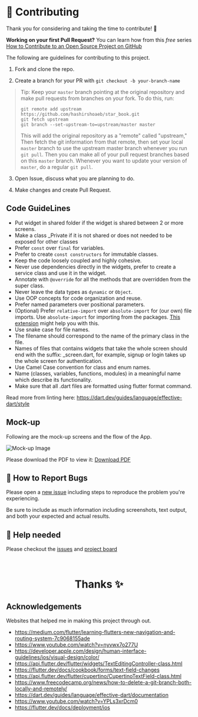 # 🤝 Contributing

Thank you for considering and taking the time to contribute! 💖 

**Working on your first Pull Request?** You can learn how from this _free_
series [How to Contribute to an Open Source Project on GitHub](https://egghead.io/series/how-to-contribute-to-an-open-source-project-on-github)

The following are guidelines for contributing to this project.

1. Fork and clone the repo.

2. Create a branch for your PR with `git checkout -b your-branch-name`

> Tip: Keep your `master` branch pointing at the original repository and make
> pull requests from branches on your fork. To do this, run:
>
> ```
> git remote add upstream https://github.com/hashirshoaeb/star_book.git
> git fetch upstream
> git branch --set-upstream-to=upstream/master master
> ```
>
> This will add the original repository as a "remote" called "upstream," Then
> fetch the git information from that remote, then set your local `master`
> branch to use the upstream master branch whenever you run `git pull`. Then you
> can make all of your pull request branches based on this `master` branch.
> Whenever you want to update your version of `master`, do a regular `git pull`.

3. Open Issue, discuss what you are planning to do.

4. Make changes and create Pull Request.

## Code GuideLines

- Put widget in shared folder if the widget is shared between 2 or more screens.
- Make a class _Private if it is not shared or does not needed to be exposed for other classes
- Prefer `const` over `final` for variables.
- Prefer to create `const constructors` for immutable classes.
- Keep the code loosely coupled and highly cohesive.
- Never use dependencies directly in the widgets, prefer to create a service class and use it in the widget.
- Annotate with `@override` for all the methods that are overridden from the super class.
- Never leave the data types as `dynamic` or `Object`.
- Use OOP concepts for code organization and reuse.
- Prefer named parameters over positional parameters.
- (Optional) Prefer `relative-import` over `absolute-import` for (our own) file imports. Use `absolute-import` for importing from the packages. [This extension](https://marketplace.visualstudio.com/items?itemName=luanpotter.dart-import) might help you with this. 
- Use snake case for file names.
- The filename should correspond to the name of the primary class in the file.
- Names of files that contains widgets that take the whole screen should end with the suffix: _screen.dart, for example, signup or login takes up the whole screen for authentication.
- Use Camel Case convention for class and enum names.
- Name (classes, variables, functions, modules) in a meaningful name which describe its functionality.
- Make sure that all .dart files are formatted using flutter format command.

Read more from linting here: https://dart.dev/guides/language/effective-dart/style

## Mock-up

Following are the mock-up screens and the flow of the App.

![Mock-up Image](READMEdocs/mock-up.png)

Please download the PDF to view it: [Download PDF](READMEdocs/StarBook.pdf)

## 🐛 How to Report Bugs

Please open a [new issue](https://github.com/hashirshoaeb/star_book/issues/new) including steps to reproduce the problem
you're experiencing.

Be sure to include as much information including screenshots, text output, and
both your expected and actual results.

## 🙏 Help needed

Please checkout the [issues](https://github.com/hashirshoaeb/star_book/issues) and [project board](https://github.com/users/hashirshoaeb/projects/1)

<br />
<p align="center">
  <h1 align="center">Thanks  ✨</h1>
</p>

## Acknowledgements

Websites that helped me in making this project through out.

- https://medium.com/flutter/learning-flutters-new-navigation-and-routing-system-7c9068155ade
- https://www.youtube.com/watch?v=nyvwx7o277U
- https://developer.apple.com/design/human-interface-guidelines/ios/visual-design/color/
- https://api.flutter.dev/flutter/widgets/TextEditingController-class.html
- https://flutter.dev/docs/cookbook/forms/text-field-changes
- https://api.flutter.dev/flutter/cupertino/CupertinoTextField-class.html
- https://www.freecodecamp.org/news/how-to-delete-a-git-branch-both-locally-and-remotely/
- https://dart.dev/guides/language/effective-dart/documentation
- https://www.youtube.com/watch?v=YPLs3xrDcm0
- https://flutter.dev/docs/deployment/ios